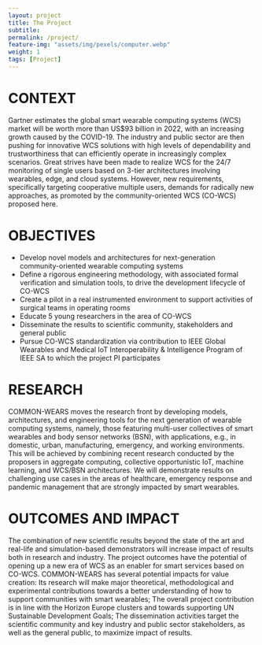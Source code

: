 ```yaml
---
layout: project
title: The Project
subtitle:   
permalink: /project/
feature-img: "assets/img/pexels/computer.webp"
weight: 1
tags: [Project]
---
```


# CONTEXT
Gartner estimates the global smart wearable computing systems (WCS) market will be worth more than US$93 billion in 2022, with an increasing growth caused by the COVID-19. The industry and public sector are then pushing for innovative WCS solutions with high levels of dependability and trustworthiness that can efficiently operate in increasingly complex scenarios. Great strives have been made to realize WCS for the 24/7 monitoring of single users based on 3-tier architectures involving wearables, edge, and cloud systems. However, new requirements, specifically targeting cooperative multiple users, demands for radically new approaches, as promoted by the community-oriented WCS (CO-WCS) proposed here.  

# OBJECTIVES
  - Develop novel models and architectures for next-generation community-oriented wearable computing systems  
  - Define a rigorous engineering methodology, with associated formal verification and simulation tools, to drive the development lifecycle of CO-WCS
  - Create a pilot in a real instrumented environment to support activities of surgical teams in operating rooms
  - Educate 5 young researchers in the area of CO-WCS
  - Disseminate the results to scientific community, stakeholders and general public
  - Pursue CO-WCS standardization via contribution to IEEE Global Wearables and Medical IoT Interoperability & Intelligence Program of IEEE SA to which the project PI participates  

# RESEARCH
COMMON-WEARS moves the research front by developing models, architectures, and engineering tools for the next generation of wearable computing systems, namely, those featuring multi-user collectives of smart wearables and body sensor networks (BSN), with applications, e.g., in domestic, urban, manufacturing, emergency, and working environments. This will be achieved by combining recent research conducted by the proposers in aggregate computing, collective opportunistic IoT, machine learning, and WCS/BSN architectures. We will demonstrate results on challenging use cases in the areas of healthcare, emergency response and pandemic management that are strongly impacted by smart wearables.

# OUTCOMES AND IMPACT
The combination of new scientific results beyond the state of the art and real-life and simulation-based demonstrators will increase impact of results both in research and industry. The project outcomes have the potential of opening up a new era of WCS as an enabler for smart services based on CO-WCS. COMMON-WEARS has several potential impacts for value creation: Its research will make major theoretical, methodological and experimental contributions towards a better understanding of how to support communities with smart wearables; The overall project contribution is in line with the Horizon Europe clusters and towards supporting UN Sustainable Development Goals; The dissemination activities target the scientific community and key industry and public sector stakeholders, as well as the general public, to maximize impact of results.
